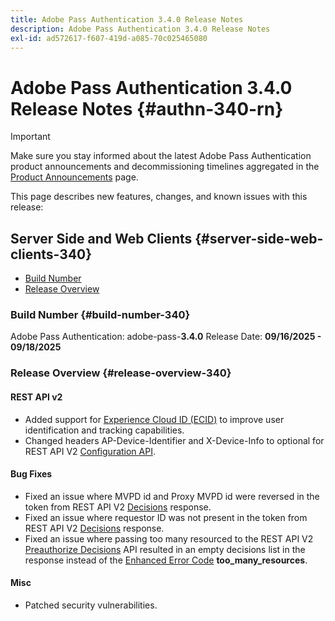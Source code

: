 ```yaml
---
title: Adobe Pass Authentication 3.4.0 Release Notes
description: Adobe Pass Authentication 3.4.0 Release Notes
exl-id: ad572617-f607-419d-a085-70c025465080
---
```

# Adobe Pass Authentication 3.4.0 Release Notes {#authn-340-rn}

>[!IMPORTANT]
>
> Make sure you stay informed about the latest Adobe Pass Authentication product announcements and decommissioning timelines aggregated in the [Product Announcements](/help/authentication/product-announcements.md) page.

This page describes new features, changes, and known issues with this release:

## Server Side and Web Clients {#server-side-web-clients-340}

* [Build Number](#build-number-340)
* [Release Overview](#release-overview-340)

### Build Number {#build-number-340}

Adobe Pass Authentication: adobe-pass-**3.4.0**
Release Date: **09/16/2025 - 09/18/2025**

### Release Overview {#release-overview-340}

#### REST API v2

* Added support for [Experience Cloud ID (ECID)](/help/authentication/integration-guide-programmers/rest-apis/rest-api-v2/appendix/headers/rest-api-v2-appendix-headers-ap-visitor-identifier.md) to improve user identification and tracking capabilities.
* Changed headers AP-Device-Identifier and X-Device-Info to optional for REST API V2 [Configuration API](/help/authentication/integration-guide-programmers/rest-apis/rest-api-v2/apis/configuration-apis/rest-api-v2-configuration-apis-retrieve-configuration-for-specific-service-provider.md).

#### Bug Fixes

* Fixed an issue where MVPD id and Proxy MVPD id were reversed in the token from REST API V2 [Decisions](/help/authentication/integration-guide-programmers/rest-apis/rest-api-v2/apis/decisions-apis/rest-api-v2-decisions-apis-retrieve-authorization-decisions-using-specific-mvpd.md) response.
* Fixed an issue where requestor ID was not present in the token from REST API V2 [Decisions](/help/authentication/integration-guide-programmers/rest-apis/rest-api-v2/apis/decisions-apis/rest-api-v2-decisions-apis-retrieve-authorization-decisions-using-specific-mvpd.md) response.
* Fixed an issue where passing too many resourced to the REST API V2 [Preauthorize Decisions](/help/authentication/integration-guide-programmers/rest-apis/rest-api-v2/apis/decisions-apis/rest-api-v2-decisions-apis-retrieve-preauthorization-decisions-using-specific-mvpd.md) API resulted in an empty decisions list in the response instead of the [Enhanced Error Code](/help/authentication/integration-guide-programmers/features-standard/error-reporting/enhanced-error-codes.md) **too_many_resources**.

#### Misc

* Patched security vulnerabilities.
